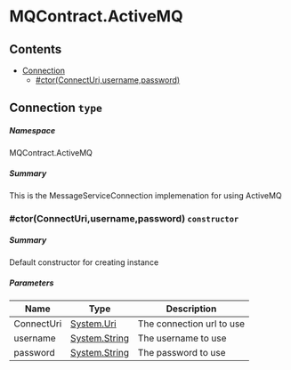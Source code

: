 <a name='assembly'></a>
# MQContract.ActiveMQ

## Contents

- [Connection](#T-MQContract-ActiveMQ-Connection 'MQContract.ActiveMQ.Connection')
  - [#ctor(ConnectUri,username,password)](#M-MQContract-ActiveMQ-Connection-#ctor-System-Uri,System-String,System-String- 'MQContract.ActiveMQ.Connection.#ctor(System.Uri,System.String,System.String)')

<a name='T-MQContract-ActiveMQ-Connection'></a>
## Connection `type`

##### Namespace

MQContract.ActiveMQ

##### Summary

This is the MessageServiceConnection implemenation for using ActiveMQ

<a name='M-MQContract-ActiveMQ-Connection-#ctor-System-Uri,System-String,System-String-'></a>
### #ctor(ConnectUri,username,password) `constructor`

##### Summary

Default constructor for creating instance

##### Parameters

| Name | Type | Description |
| ---- | ---- | ----------- |
| ConnectUri | [System.Uri](http://msdn.microsoft.com/query/dev14.query?appId=Dev14IDEF1&l=EN-US&k=k:System.Uri 'System.Uri') | The connection url to use |
| username | [System.String](http://msdn.microsoft.com/query/dev14.query?appId=Dev14IDEF1&l=EN-US&k=k:System.String 'System.String') | The username to use |
| password | [System.String](http://msdn.microsoft.com/query/dev14.query?appId=Dev14IDEF1&l=EN-US&k=k:System.String 'System.String') | The password to use |
